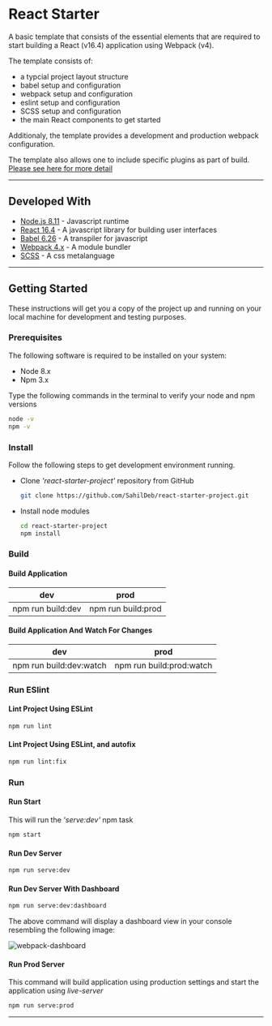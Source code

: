 # React Starter

A basic template that consists of the essential elements that are required to start building a React (v16.4) application using Webpack (v4).

The template consists of:

* a typcial project layout structure
* babel setup and configuration
* webpack setup and configuration
* eslint setup and configuration
* SCSS setup and configuration
* the main React components to get started

Additionaly, the template provides a development and production webpack configuration.

The template also allows one to include specific plugins as part of build. [Please see here for more detail](#build-application-with-bundleanalayzer-plugin-included)

---

## Developed With

* [Node.js 8.11](https://nodejs.org/en/) - Javascript runtime
* [React 16.4](https://reactjs.org/) - A javascript library for building user interfaces
* [Babel 6.26](https://babeljs.io/) - A transpiler for javascript
* [Webpack 4.x](https://webpack.js.org/) - A module bundler
* [SCSS](http://sass-lang.com/) - A css metalanguage

---

## Getting Started

These instructions will get you a copy of the project up and running on your local machine for development and testing purposes.

### Prerequisites

The following software is required to be installed on your system:

* Node 8.x
* Npm 3.x

Type the following commands in the terminal to verify your node and npm versions

  ```bash
  node -v
  npm -v
  ```

### Install

Follow the following steps to get development environment running.

* Clone _'react-starter-project'_ repository from GitHub

  ```bash
  git clone https://github.com/SahilDeb/react-starter-project.git
  ```

* Install node modules

   ```bash
   cd react-starter-project
   npm install
   ```

### Build

#### Build Application

dev | prod
:---: | :---:
npm run build:dev | npm run build:prod

#### Build Application And Watch For Changes

dev | prod
:---: | :---:
npm run build:dev:watch | npm run build:prod:watch

### Run ESlint

#### Lint Project Using ESLint

  ```bash
  npm run lint
  ```

#### Lint Project Using ESLint, and autofix

  ```bash
  npm run lint:fix
  ```

### Run

#### Run Start

This will run the _'serve:dev'_ npm task

```bash
npm start
```

#### Run Dev Server

```bash
npm run serve:dev
```

#### Run Dev Server With Dashboard

```bash
npm run serve:dev:dashboard
```

The above command will display a dashboard view in your console resembling the following image:

![webpack-dashboard](https://user-images.githubusercontent.com/33935506/36382813-eb10b0a8-1592-11e8-9506-fd25db65a258.png)

#### Run Prod Server

This command will build application using production settings and start the application using _live-server_

```bash
npm run serve:prod
```

---
